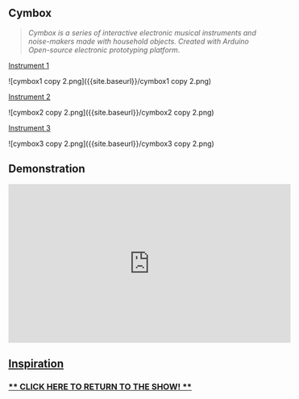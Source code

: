 
## **Cymbox**



> _Cymbox is a series of interactive electronic musical instruments and noise-makers made with household objects. Created with Arduino Open-source electronic prototyping platform_.



[Instrument 1](https://famousshame.github.io/Cymbox/instrument-1)


![cymbox1 copy 2.png]({{site.baseurl}}/cymbox1 copy 2.png)


[Instrument 2](https://famousshame.github.io/Cymbox/instrument-2)


![cymbox2 copy 2.png]({{site.baseurl}}/cymbox2 copy 2.png)


[Instrument 3](https://famousshame.github.io/Cymbox/instrument-3)


![cymbox3 copy 2.png]({{site.baseurl}}/cymbox3 copy 2.png)


## Demonstration
<iframe width="560" height="315" src="https://www.youtube.com/embed/_lwG59rswQo" title="YouTube video player" frameborder="0" allow="accelerometer; autoplay; clipboard-write; encrypted-media; gyroscope; picture-in-picture" allowfullscreen></iframe>



## [**Inspiration**](https://famousshame.github.io/Cymbox/inspiration)



### [** CLICK HERE TO RETURN TO THE SHOW! **](http://www.yourcarsextendedwarranty.com/)
